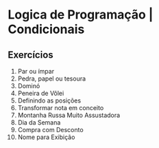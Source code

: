# Logica de Programação | Condicionais

## Exercícios

01. Par ou ímpar
02. Pedra, papel ou tesoura
03. Dominó
04. Peneira de Vôlei 
05. Definindo as posições
06. Transformar nota em conceito
07. Montanha Russa Muito Assustadora
08. Dia da Semana
09. Compra com Desconto
10. Nome para Exibição